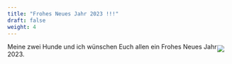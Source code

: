 ```yaml
---
title: "Frohes Neues Jahr 2023 !!!"
draft: false
weight: 4
---
```

<img src="/images/frohes_neues.jpg" style="float:right;max-width:50%;padding: 5px 15px 0 0;"></img>
Meine zwei Hunde und ich wünschen Euch allen ein Frohes Neues Jahr 2023.
